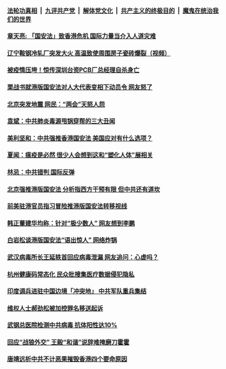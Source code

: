 

####  [法轮功真相](../../../../basic/blob/master/README.md?t=05261001) &nbsp;|&nbsp; [九评共产党](../../../../9ping.md/blob/master/README.md?t=05261001) &nbsp;|&nbsp; [解体党文化](../../../../jtdwh.md/blob/master/README.md?t=05261001)  &nbsp;|&nbsp; [共产主义的终极目的](../../../../gczydzjmd.md/blob/master/README.md?t=05261001) &nbsp;|&nbsp; [魔鬼在统治我们的世界](../../../../mgztzwmdsj.md/blob/master/README.md?t=05261001) 

#### [章天亮: 「国安法」致香港危机  国际力量当介入人道灾难](../pages/soh5/383017.md?t=05261001) 
#### [辽宁鞍钢冷轧厂突发大火  高温致使周围房子瓷砖爆裂（视频）](../pages/soh5/382972.md?t=05261001) 
#### [被疫情压垮！惊传深圳台资PCB厂总经理自杀身亡](../pages/soh5/383023.md?t=05261001) 
#### [栗战书就港版国安法对人大代表变相下动员令 网友怒了](../pages/soh5/383005.md?t=05261001) 
#### [北京突发地震 网民：“两会”天怒人怨](../pages/soh5/382993.md?t=05261001) 
#### [袁斌：中共肺炎毒源甩锅穿帮的三大丑闻](../pages/soh5/382924.md?t=05261001) 
#### [美利坚和：中共强推香港国安法 美国应对有什么选项？](../pages/soh5/382918.md?t=05261001) 
#### [夏闻：瘟疫是必然  很少人会想到这和“塑化人体”展相关](../pages/soh5/382903.md?t=05261001) 
#### [林忌：中共错判  国际反弹](../pages/soh5/382894.md?t=05261001) 
#### [北京强推港版国安法 分析指西方干预有限 但中共还有道坎](../pages/soh5/382801.md?t=05261001) 
#### [前美驻港官员指习冒险推港版国安法转移视线 ](../pages/soh5/382816.md?t=05261001) 
#### [韩正董建华均称：针对“极少数人”  网友想到李鹏](../pages/soh5/382807.md?t=05261001) 
#### [白岩松谈港版国安法“语出惊人” 网络炸锅](../pages/soh5/382768.md?t=05261001) 
#### [武汉病毒所长王延轶首回应病毒泄漏 网友追问：心虚吗？](../pages/soh5/382756.md?t=05261001) 
#### [杭州健康码常态化  民众批搜集医疗数据侵犯隐私](../pages/soh5/382759.md?t=05261001) 
#### [印度调兵进驻中国边境「冲突地」 中共军队重兵集结](../pages/soh5/382678.md?t=05261001) 
#### [维权人士郝劲松被加控罪名移送起诉](../pages/soh5/382693.md?t=05261001) 
#### [武钢总医院检测中共病毒 抗体阳性达10%](../pages/soh5/382669.md?t=05261001) 
#### [回应“战狼外交” 王毅“和谐”说辞难掩磨刀霍霍](../pages/soh5/382621.md?t=05261001) 
#### [唐靖远析中共不计恶果摧毁香港四个要命原因](../pages/soh5/382633.md?t=05261001) 
